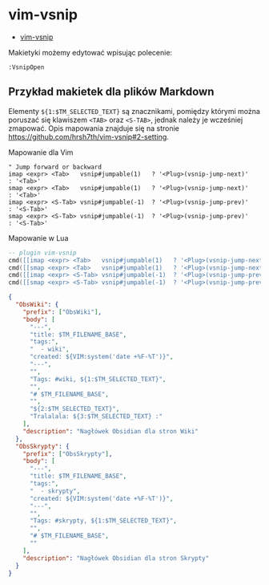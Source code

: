 # vim-vsnip

- [vim-vsnip](https://github.com/hrsh7th/vim-vsnip)

Makietyki możemy edytować wpisując polecenie:

```
:VsnipOpen
```

## Przykład makietek dla plików Markdown

Elementy `${1:$TM_SELECTED_TEXT}` są znacznikami, pomiędzy którymi można poruszać się klawiszem
`<TAB>` oraz `<S-TAB>`, jednak należy je wcześniej zmapować. Opis mapowania znajduje się na stronie
https://github.com/hrsh7th/vim-vsnip#2-setting.

Mapowanie dla Vim

```vim
" Jump forward or backward
imap <expr> <Tab>   vsnip#jumpable(1)   ? '<Plug>(vsnip-jump-next)'      : '<Tab>'
smap <expr> <Tab>   vsnip#jumpable(1)   ? '<Plug>(vsnip-jump-next)'      : '<Tab>'
imap <expr> <S-Tab> vsnip#jumpable(-1)  ? '<Plug>(vsnip-jump-prev)'      : '<S-Tab>'
smap <expr> <S-Tab> vsnip#jumpable(-1)  ? '<Plug>(vsnip-jump-prev)'      : '<S-Tab>'
```

Mapowanie w Lua

```lua
-- plugin vim-vsnip
cmd([[imap <expr> <Tab>   vsnip#jumpable(1)   ? '<Plug>(vsnip-jump-next)'      : '<Tab>']])
cmd([[smap <expr> <Tab>   vsnip#jumpable(1)   ? '<Plug>(vsnip-jump-next)'      : '<Tab>']])
cmd([[imap <expr> <S-Tab> vsnip#jumpable(-1)  ? '<Plug>(vsnip-jump-prev)'      : '<S-Tab>']])
cmd([[smap <expr> <S-Tab> vsnip#jumpable(-1)  ? '<Plug>(vsnip-jump-prev)'      : '<S-Tab>']])
```

```json
{
  "ObsWiki": {
    "prefix": ["ObsWiki"],
    "body": [
      "---",
      "title: $TM_FILENAME_BASE",
      "tags:",
      "  - wiki",
      "created: ${VIM:system('date +%F-%T')}",
      "---",
      "",
      "Tags: #wiki, ${1:$TM_SELECTED_TEXT}",
      "",
      "# $TM_FILENAME_BASE",
      "",
      "${2:$TM_SELECTED_TEXT}",
      "Tralalala: ${3:$TM_SELECTED_TEXT} :"
    ],
    "description": "Nagłówek Obsidian dla stron Wiki"
  },
  "ObsSkrypty": {
    "prefix": ["ObsSkrypty"],
    "body": [
      "---",
      "title: $TM_FILENAME_BASE",
      "tags:",
      "  - skrypty",
      "created: ${VIM:system('date +%F-%T')}",
      "---",
      "",
      "Tags: #skrypty, ${1:$TM_SELECTED_TEXT}",
      "",
      "# $TM_FILENAME_BASE",
      ""
    ],
    "description": "Nagłówek Obsidian dla stron Skrypty"
  }
}
```
